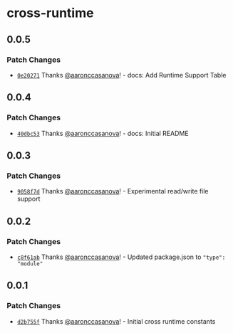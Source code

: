 # cross-runtime

## 0.0.5

### Patch Changes

- [`0e20271`](https://github.com/aaronccasanova/aacc/commit/0e20271bd84c400cd6bcd25a6b0f88bf82823325)
  Thanks [@aaronccasanova](https://github.com/aaronccasanova)! - docs: Add
  Runtime Support Table

## 0.0.4

### Patch Changes

- [`40dbc53`](https://github.com/aaronccasanova/aacc/commit/40dbc532f6c830ce005accf203f395fc79144fcb)
  Thanks [@aaronccasanova](https://github.com/aaronccasanova)! - docs: Initial
  README

## 0.0.3

### Patch Changes

- [`9058f7d`](https://github.com/aaronccasanova/aacc/commit/9058f7d4f281cf6ad694e0d4056534634ec61161)
  Thanks [@aaronccasanova](https://github.com/aaronccasanova)! - Experimental
  read/write file support

## 0.0.2

### Patch Changes

- [`c8f61ab`](https://github.com/aaronccasanova/aacc/commit/c8f61ab1ec1ae00a980b111ca97c0d7a0b79877c)
  Thanks [@aaronccasanova](https://github.com/aaronccasanova)! - Updated
  package.json to `"type": "module"`

## 0.0.1

### Patch Changes

- [`d2b755f`](https://github.com/aaronccasanova/aacc/commit/d2b755f2b1f6210edd28869bc9feed2a672d3f9b)
  Thanks [@aaronccasanova](https://github.com/aaronccasanova)! - Initial cross
  runtime constants
